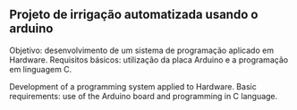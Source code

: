 ## Projeto de irrigação automatizada usando o arduino

Objetivo: desenvolvimento de um sistema de programação aplicado em Hardware. Requisitos básicos: utilização da placa Arduino e a programação em linguagem C.

Development of a programming system applied to Hardware. Basic requirements: use of the Arduino board and programming in C language.
